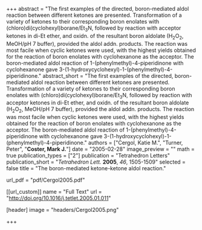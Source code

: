 +++
abstract = "The first examples of the directed, boron-mediated aldol reaction between different ketones are presented.  Transformation of a variety of ketones to their corresponding boron enolates with (chloro)di(cyclohexyl)borane/Et<sub>3</sub>N, followed by reaction with acceptor ketones in di-Et ether, and oxidn. of the resultant boron aldolate (H<sub>2</sub>O<sub>2</sub>, MeOH/pH 7 buffer), provided the aldol addn. products.  The reaction was most facile when cyclic ketones were used, with the highest yields obtained for the reaction of boron enolates with cyclohexanone as the acceptor.  The boron-mediated aldol reaction of 1-(phenylmethyl)-4-piperidinone with cyclohexanone gave 3-(1-hydroxycyclohexyl)-1-(phenylmethyl)-4-piperidinone."
abstract_short = "The first examples of the directed, boron-mediated aldol reaction between different ketones are presented.  Transformation of a variety of ketones to their corresponding boron enolates with (chloro)di(cyclohexyl)borane/Et<sub>3</sub>N, followed by reaction with acceptor ketones in di-Et ether, and oxidn. of the resultant boron aldolate (H<sub>2</sub>O<sub>2</sub>, MeOH/pH 7 buffer), provided the aldol addn. products.  The reaction was most facile when cyclic ketones were used, with the highest yields obtained for the reaction of boron enolates with cyclohexanone as the acceptor.  The boron-mediated aldol reaction of 1-(phenylmethyl)-4-piperidinone with cyclohexanone gave 3-(1-hydroxycyclohexyl)-1-(phenylmethyl)-4-piperidinone."
authors = ["Cergol, Katie M.", "Turner, Peter", "**Coster, Mark J.**"]
date = "2005-02-28"
image_preview = ""
math = true
publication_types = ["2"]
publication = "Tetrahedron Letters"
publication_short = "_Tetrahedron Lett._ **2005**, _46_, 1505-1509"
selected = false
title = "The boron-mediated ketone-ketone aldol reaction."

url_pdf = "pdf/Cergol2005.pdf"

[[url_custom]]
  name = "Full Text"
  url = "http://doi.org/10.1016/j.tetlet.2005.01.011"

[header]
image = "headers/Cergol2005.png"


+++
